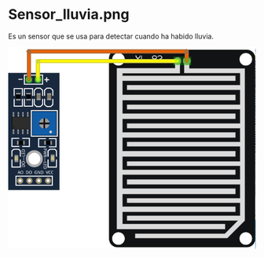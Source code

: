# Sensor_lluvia.png

Es un sensor que se usa para detectar cuando  ha habido lluvia.

![](../images/Sensor_lluvia.png)
